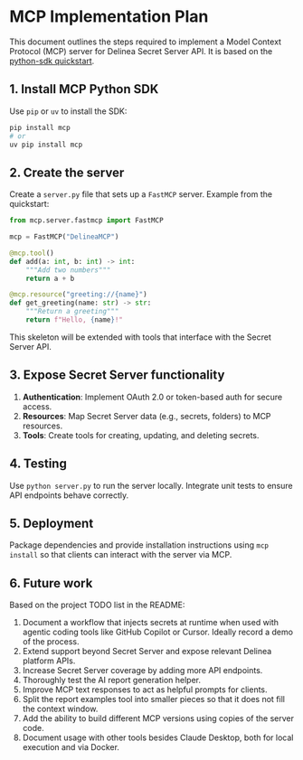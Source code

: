 # MCP Implementation Plan

This document outlines the steps required to implement a Model Context Protocol (MCP) server for Delinea Secret Server API. It is based on the [python-sdk quickstart](https://github.com/modelcontextprotocol/python-sdk#quickstart).

## 1. Install MCP Python SDK

Use `pip` or `uv` to install the SDK:

```bash
pip install mcp
# or
uv pip install mcp
```

## 2. Create the server

Create a `server.py` file that sets up a `FastMCP` server. Example from the quickstart:

```python
from mcp.server.fastmcp import FastMCP

mcp = FastMCP("DelineaMCP")

@mcp.tool()
def add(a: int, b: int) -> int:
    """Add two numbers"""
    return a + b

@mcp.resource("greeting://{name}")
def get_greeting(name: str) -> str:
    """Return a greeting"""
    return f"Hello, {name}!"
```

This skeleton will be extended with tools that interface with the Secret Server API.

## 3. Expose Secret Server functionality

1. **Authentication**: Implement OAuth 2.0 or token-based auth for secure access.
2. **Resources**: Map Secret Server data (e.g., secrets, folders) to MCP resources.
3. **Tools**: Create tools for creating, updating, and deleting secrets.

## 4. Testing

Use `python server.py` to run the server locally. Integrate unit tests to ensure API endpoints behave correctly.

## 5. Deployment

Package dependencies and provide installation instructions using `mcp install` so that clients can interact with the server via MCP.

## 6. Future work

Based on the project TODO list in the README:

1. Document a workflow that injects secrets at runtime when used with agentic
   coding tools like GitHub Copilot or Cursor. Ideally record a demo of the
   process.
2. Extend support beyond Secret Server and expose relevant Delinea platform
   APIs.
3. Increase Secret Server coverage by adding more API endpoints.
4. Thoroughly test the AI report generation helper.
5. Improve MCP text responses to act as helpful prompts for clients.
6. Split the report examples tool into smaller pieces so that it does not fill
   the context window.
7. Add the ability to build different MCP versions using copies of the server
   code.
8. Document usage with other tools besides Claude Desktop, both for local
   execution and via Docker.

